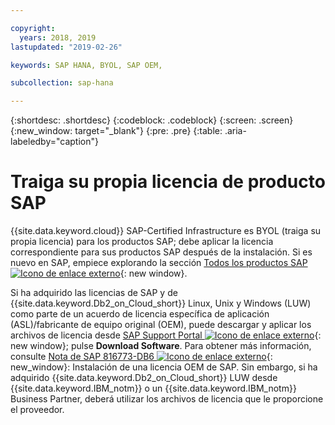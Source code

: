 ```yaml
---

copyright:
  years: 2018, 2019
lastupdated: "2019-02-26"

keywords: SAP HANA, BYOL, SAP OEM,

subcollection: sap-hana

---
```


{:shortdesc: .shortdesc}
{:codeblock: .codeblock}
{:screen: .screen}
{:new_window: target="_blank"}
{:pre: .pre}
{:table: .aria-labeledby="caption"}


# Traiga su propia licencia de producto SAP

{{site.data.keyword.cloud}} SAP-Certified Infrastructure es BYOL (traiga su propia licencia) para los productos SAP; debe aplicar la licencia correspondiente para sus productos SAP después de la instalación. Si es nuevo en SAP, empiece explorando la sección
[Todos los productos SAP ![Icono de enlace externo](../../icons/launch-glyph.svg "Icono de enlace externo")](https://www.sap.com/products.html){: new window}.

Si ha adquirido las licencias de SAP y de {{site.data.keyword.Db2_on_Cloud_short}} Linux, Unix y Windows (LUW) como parte de un acuerdo de licencia específica de aplicación (ASL)/fabricante de equipo original (OEM), puede descargar y aplicar los archivos de licencia desde [SAP Support Portal ![Icono de enlace externo](../icons/launch-glyph.svg "Icono de enlace externo")](https://support.sap.com/en/index.html){: new window}; pulse **Download Software**. Para obtener más información, consulte [Nota de SAP 816773-DB6 ![Icono de enlace externo](../icons/launch-glyph.svg "Icono de enlace externo")](https://launchpad.support.sap.com/#/notes/816773){: new_window}: Instalación de una licencia OEM de SAP. Sin embargo, si ha adquirido {{site.data.keyword.Db2_on_Cloud_short}} LUW desde {{site.data.keyword.IBM_notm}} o un {{site.data.keyword.IBM_notm}} Business Partner, deberá utilizar los archivos de licencia que le proporcione el proveedor.
